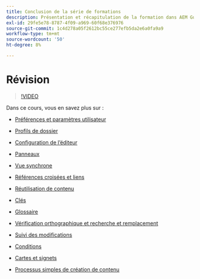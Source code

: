 ```yaml
---
title: Conclusion de la série de formations
description: Présentation et récapitulation de la formation dans AEM Guides
exl-id: 29fe5e78-8787-4f09-a969-60f68e376976
source-git-commit: 1c4d278a05f2612bc55ce277efb5da2e6a0fa9a9
workflow-type: tm+mt
source-wordcount: '50'
ht-degree: 8%

---
```


# Révision

>[!VIDEO](https://video.tv.adobe.com/v/342771?quality=12&learn=on)

Dans ce cours, vous en savez plus sur :

- [Préférences et paramètres utilisateur](./user-settings-preferences-toolbars.md)

- [Profils de dossier](folder-profiles.md)

- [Configuration de l’éditeur](editor-configuration.md)

- [Panneaux](panels.md)

- [Vue synchrone](outline-view.md)

- [Références croisées et liens](cross-references-and-links.md)

- [Réutilisation de contenu](content-reuse.md)

- [Clés](keys.md)

- [Glossaire](glossary.md)

- [Vérification orthographique et recherche et remplacement](spell-check.md)

- [Suivi des modifications](track-changes.md)

- [Conditions](conditions.md)

- [Cartes et signets](maps-and-bookmaps.md)

- [Processus simples de création de contenu](simple-content-creation-workflows.md)
